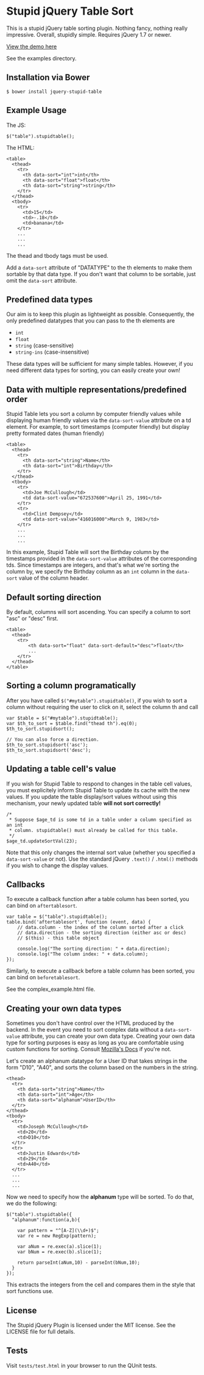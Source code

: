 Stupid jQuery Table Sort
========================

This is a stupid jQuery table sorting plugin. Nothing fancy, nothing really
impressive. Overall, stupidly simple. Requires jQuery 1.7 or newer.

[View the demo here][0]

See the examples directory.

Installation via Bower
----------------------

    $ bower install jquery-stupid-table


Example Usage
-------------

The JS:

    $("table").stupidtable();

The HTML:

    <table>
      <thead>
        <tr>
          <th data-sort="int">int</th>
          <th data-sort="float">float</th>
          <th data-sort="string">string</th>
        </tr>
      </thead>
      <tbody>
        <tr>
          <td>15</td>
          <td>-.18</td>
          <td>banana</td>
        </tr>
        ...
        ...
        ...

The thead and tbody tags must be used.

Add a `data-sort` attribute of "DATATYPE" to the th elements to make them sortable
by that data type. If you don't want that column to be sortable, just omit the
`data-sort` attribute.


Predefined data types
---------------------

Our aim is to keep this plugin as lightweight as possible. Consequently, the
only predefined datatypes that you can pass to the th elements are

* `int`
* `float`
* `string` (case-sensitive)
* `string-ins` (case-insensitive)

These data types will be sufficient for many simple tables. However, if you need
different data types for sorting, you can easily create your own!

Data with multiple representations/predefined order
---------------------------------------------------

Stupid Table lets you sort a column by computer friendly values while displaying
human friendly values via the `data-sort-value` attribute on a td element. For
example, to sort timestamps (computer friendly) but display pretty formated
dates (human friendly)

    <table>
      <thead>
        <tr>
          <th data-sort="string">Name</th>
          <th data-sort="int">Birthday</th>
        </tr>
      </thead>
      <tbody>
        <tr>
          <td>Joe McCullough</td>
          <td data-sort-value="672537600">April 25, 1991</td>
        </tr>
        <tr>
          <td>Clint Dempsey</td>
          <td data-sort-value="416016000">March 9, 1983</td>
        </tr>
        ...
        ...
        ...

In this example, Stupid Table will sort the Birthday column by the timestamps
provided in the `data-sort-value` attributes of the corresponding tds. Since
timestamps are integers, and that's what we're sorting the column by, we specify
the Birthday column as an `int` column in the `data-sort` value of the column
header.


Default sorting direction
-------------------------

By default, columns will sort ascending. You can specify a column to sort "asc"
or "desc" first.

    <table>
      <thead>
        <tr>
            <th data-sort="float" data-sort-default="desc">float</th>
            ...
        </tr>
      </thead>
    </table>

Sorting a column programatically
--------------------------------

After you have called `$("#mytable").stupidtable()`, if you wish to sort a
column without requiring the user to click on it, select the column th and call


    var $table = $("#mytable").stupidtable();
    var $th_to_sort = $table.find("thead th").eq(0);
    $th_to_sort.stupidsort();

    // You can also force a direction.
    $th_to_sort.stupidsort('asc');
    $th_to_sort.stupidsort('desc');

Updating a table cell's value
-----------------------------

If you wish for Stupid Table to respond to changes in the table cell values, you
must explicitely inform Stupid Table to update its cache with the new values. If
you update the table display/sort values without using this mechanism, your
newly updated table **will not sort correctly!**

    /*
     * Suppose $age_td is some td in a table under a column specified as an int
     * column. stupidtable() must already be called for this table.
     */
    $age_td.updateSortVal(23);

Note that this only changes the internal sort value (whether you specified a
`data-sort-value` or not). Use the standard jQuery `.text()` / `.html()` methods
if you wish to change the display values.


Callbacks
---------

To execute a callback function after a table column has been sorted, you can
bind on `aftertablesort`.

    var table = $("table").stupidtable();
    table.bind('aftertablesort', function (event, data) {
        // data.column - the index of the column sorted after a click
        // data.direction - the sorting direction (either asc or desc)
        // $(this) - this table object

        console.log("The sorting direction: " + data.direction);
        console.log("The column index: " + data.column);
    });

Similarly, to execute a callback before a table column has been sorted, you can
bind on `beforetablesort`.

See the complex_example.html file.

Creating your own data types
----------------------------

Sometimes you don't have control over the HTML produced by the backend. In the
event you need to sort complex data without a `data-sort-value` attribute, you
can create your own data type. Creating your own data type for sorting purposes
is easy as long as you are comfortable using custom functions for sorting.
Consult [Mozilla's Docs][1] if you're not.

Let's create an alphanum datatype for a User ID that takes strings in the form
"D10", "A40", and sorts the column based on the numbers in the string.

    <thead>
      <tr>
        <th data-sort="string">Name</th>
        <th data-sort="int">Age</th>
        <th data-sort="alphanum">UserID</th>
      </tr>
    </thead>
    <tbody>
      <tr>
        <td>Joseph McCullough</td>
        <td>20</td>
        <td>D10</td>
      </tr>
      <tr>
        <td>Justin Edwards</td>
        <td>29</td>
        <td>A40</td>
      </tr>
      ...
      ...
      ...

Now we need to specify how the **alphanum** type will be sorted. To do that,
we do the following:

    $("table").stupidtable({
      "alphanum":function(a,b){

        var pattern = "^[A-Z](\\d+)$";
        var re = new RegExp(pattern);

        var aNum = re.exec(a).slice(1);
        var bNum = re.exec(b).slice(1);

        return parseInt(aNum,10) - parseInt(bNum,10);
      }
    });

This extracts the integers from the cell and compares them in the style
that sort functions use.

License
-------

The Stupid jQuery Plugin is licensed under the MIT license. See the LICENSE
file for full details.

Tests
-----

Visit `tests/test.html` in your browser to run the QUnit tests.


[0]: http://joequery.github.io/Stupid-Table-Plugin/
[1]: https://developer.mozilla.org/en/JavaScript/Reference/Global_Objects/Array/sort
